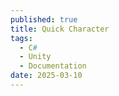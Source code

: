 ```yaml
---
published: true
title: Quick Character
tags:
  - C#
  - Unity
  - Documentation
date: 2025-03-10
---
```

